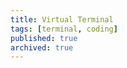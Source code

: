 ```yaml
---
title: Virtual Terminal
tags: [terminal, coding]
published: true
archived: true
---
```

<script type="module" src="/assets/js/virt-term.js"/>